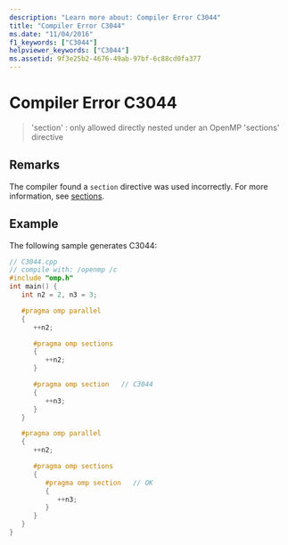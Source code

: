 ```yaml
---
description: "Learn more about: Compiler Error C3044"
title: "Compiler Error C3044"
ms.date: "11/04/2016"
f1_keywords: ["C3044"]
helpviewer_keywords: ["C3044"]
ms.assetid: 9f3e25b2-4676-49ab-97bf-6c88cd0fa377
---
```

# Compiler Error C3044

> 'section' : only allowed directly nested under an OpenMP 'sections' directive

## Remarks

The compiler found a `section` directive was used incorrectly. For more information, see [sections](../../parallel/openmp/reference/openmp-directives.md#sections-openmp).

## Example

The following sample generates C3044:

```cpp
// C3044.cpp
// compile with: /openmp /c
#include "omp.h"
int main() {
   int n2 = 2, n3 = 3;

   #pragma omp parallel
   {
      ++n2;

      #pragma omp sections
      {
         ++n2;
      }

      #pragma omp section   // C3044
      {
         ++n3;
      }
   }

   #pragma omp parallel
   {
      ++n2;

      #pragma omp sections
      {
         #pragma omp section   // OK
         {
            ++n3;
         }
      }
   }
}
```
